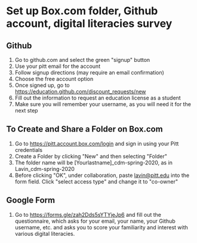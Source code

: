 # Set up Box.com folder, Github account, digital literacies survey

## Github 

1. Go to github.com and select the green "signup" button
2. Use your pitt email for the account
3. Follow signup directions (may require an email confirmation)
4. Choose the free account option
5. Once signed up, go to https://education.github.com/discount_requests/new
6. Fill out the information to request an education license as a student
7. Make sure you will remember your username, as you will need it for the next step

## To Create and Share a Folder on Box.com

1. Go to https://pitt.account.box.com/login and sign in using your Pitt credentials
2. Create a Folder by clicking "New" and then selecting "Folder"
3. The folder name will be [Yourlastname]_cdm-spring-2020, as in Lavin_cdm-spring-2020
4. Before clicking "OK", under collaboration, paste lavin@pitt.edu into the form field. Click "select access type" and change it to "co-owner"

## Google Form  

1. Go to https://forms.gle/zah2Dds5sYTYjeJp6 and fill out the questionnaire, which asks for your email, your name, your Github username, etc. and asks you to score your familiarity and interest with various digital literacies. 
